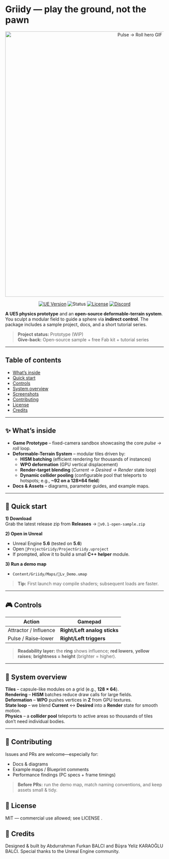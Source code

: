 # Griidy — play the ground, not the pawn

<p align="center">
  <img src="🔶Media/hero_pulse_roll.gif" alt="Pulse → Roll hero GIF" width="840">
</p>

<p align="center">
  <a href="https://www.unrealengine.com/"><img alt="UE Version" src="https://img.shields.io/badge/Unreal%20Engine-5.6-1f6feb?logo=unrealengine&logoColor=white"></a>
  <img alt="Status" src="https://img.shields.io/badge/status-Prototype_(WIP)-fb923c">
  <a href="LICENSE"><img alt="License" src="https://img.shields.io/badge/license-MIT-10b981"></a>
  <a href="🔶https://discord.gg/yourinvite"><img alt="Discord" src="https://img.shields.io/badge/Discord-join-5865F2?logo=discord&logoColor=white"></a>
</p>

**A UE5 physics prototype** and an **open-source deformable-terrain system**. You sculpt a modular field to guide a sphere via **indirect control**. The package includes a sample project, docs, and a short tutorial series.

> **Project status:** Prototype (WIP)  
> **Give-back:** Open-source sample + free Fab kit + tutorial series

---

## Table of contents
- [What’s inside](#whats-inside)
- [Quick start](#quick-start)
- [Controls](#controls)
- [System overview](#system-overview)
- [Screenshots](#screenshots)
- [Contributing](#contributing)
- [License](#license)
- [Credits](#credits)

---

## ✨ What’s inside

- **Game Prototype** – fixed-camera sandbox showcasing the core *pulse → roll* loop.  
- **Deformable-Terrain System** – modular tiles driven by:
  - **HISM batching** (efficient rendering for thousands of instances)
  - **WPO deformation** (GPU vertical displacement)
  - **Render-target blending** (*Current → Desired → Render* state loop)
  - **Dynamic collider pooling** (configurable pool that teleports to hotspots; e.g., **~92 on a 128×64 field**)
- **Docs & Assets** – diagrams, parameter guides, and example maps.

---

## 🚀 Quick start

**1) Download**  
Grab the latest release zip from **Releases** → `🔶v0.1-open-sample.zip`

**2) Open in Unreal**  
- Unreal Engine **5.6** (tested on **5.6**)  
- Open `🔶ProjectGriidy/ProjectGriidy.uproject`  
- If prompted, allow it to build a small **C++ helper** module.

**3) Run a demo map**  
- `Content/Griidy/Maps/🔶Lv_Demo.umap`

> **Tip:** First launch may compile shaders; subsequent loads are faster.

---

## 🎮 Controls

| Action                     | Gamepad                              | 
|---------------------------|--------------------------------------|
| Attractor / Influence     | **Right/Left analog sticks**         | 
| Pulse / Raise–lower       | **Right/Left triggers**              | 

> **Readability layer:** the **ring** shows influence; **red lowers**, **yellow raises**; **brightness = height** (brighter = higher).

---

## 🧩 System overview

**Tiles** – capsule-like modules on a grid (e.g., **128 × 64**).  
**Rendering** – **HISM** batches reduce draw calls for large fields.  
**Deformation** – **WPO** pushes vertices in **Z** from GPU textures.  
**State loop** – we blend **Current** ↔ **Desired** into a **Render** state for smooth motion.  
**Physics** – a **collider pool** teleports to active areas so thousands of tiles don’t need individual bodies.

---

## 🤝 Contributing

Issues and PRs are welcome—especially for:
- Docs & diagrams
- Example maps / Blueprint comments
- Performance findings (PC specs + frame timings)

> **Before PRs:** run the demo map, match naming conventions, and keep assets small & tidy.

## 📝 License

MIT — commercial use allowed; see LICENSE
.

## 🙌 Credits

Designed & built by Abdurrahman Furkan BALCI and Büşra Yeliz KARAOĞLU BALCI.
Special thanks to the Unreal Engine community.
